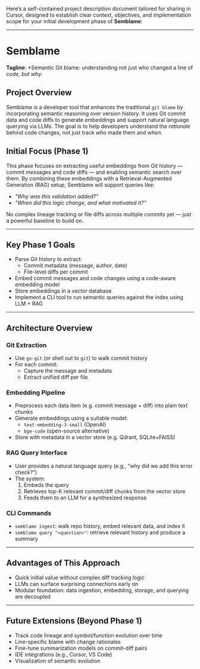 Here’s a self-contained project description document tailored for sharing in
Cursor, designed to establish clear context, objectives, and implementation
scope for your initial development phase of **Semblame**:

---

# **Semblame**

**Tagline**: *Semantic Git blame: understanding not just who changed a line of
*code, but why.*

## **Project Overview**

Semblame is a developer tool that enhances the traditional `git blame` by
incorporating semantic reasoning over version history. It uses Git commit data
and code diffs to generate embeddings and support natural language querying via
LLMs. The goal is to help developers understand the *rationale* behind code
changes, not just track *who* made them and *when*.

## **Initial Focus (Phase 1)**

This phase focuses on extracting useful embeddings from Git history — commit
messages and code diffs — and enabling semantic search over them. By combining
these embeddings with a Retrieval-Augmented Generation (RAG) setup, Semblame
will support queries like:

- *"Why was this validation added?"*
- *"When did this logic change, and what motivated it?"*

No complex lineage tracking or file diffs across multiple commits yet — just a
powerful baseline to build on.

---

## **Key Phase 1 Goals**

- Parse Git history to extract:
  - Commit metadata (message, author, date)
  - File-level diffs per commit
- Embed commit messages and code changes using a code-aware embedding model
- Store embeddings in a vector database
- Implement a CLI tool to run semantic queries against the index using LLM + RAG

---

## **Architecture Overview**

### Git Extraction
- Use `go-git` (or shell out to `git`) to walk commit history
- For each commit:
  - Capture the message and metadata
  - Extract unified diff per file

### Embedding Pipeline
- Preprocess each data item (e.g. commit message + diff) into plain text chunks
- Generate embeddings using a suitable model:
  - `text-embedding-3-small` (OpenAI)
  - `bge-code` (open-source alternative)
- Store with metadata in a vector store (e.g. Qdrant, SQLite+FAISS)

### RAG Query Interface
- User provides a natural language query (e.g., “why did we add this error
  check?”)
- The system:
  1. Embeds the query
  2. Retrieves top-K relevant commit/diff chunks from the vector store
  3. Feeds them to an LLM for a synthesized response

### CLI Commands
- `semblame ingest`: walk repo history, embed relevant data, and index it
- `semblame query "<question>"`: retrieve relevant history and produce a summary

---

## **Advantages of This Approach**

- Quick initial value without complex diff tracking logic
- LLMs can surface surprising connections early on
- Modular foundation: data ingestion, embedding, storage, and querying are
  decoupled

---

## **Future Extensions (Beyond Phase 1)**

- Track code lineage and symbol/function evolution over time
- Line-specific blame with change rationales
- Fine-tune summarization models on commit-diff pairs
- IDE integrations (e.g., Cursor, VS Code)
- Visualization of semantic evolution